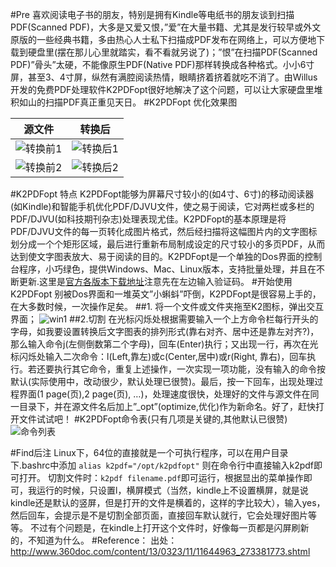 #Pre
喜欢阅读电子书的朋友，特别是拥有Kindle等电纸书的朋友谈到扫描PDF(Scanned PDF)，大多是又爱又恨，”爱”在大量书籍、尤其是发行较早或外文原版的一些经典书籍，多由热心人士私下扫描成PDF发布在网络上，可以方便地下载到硬盘里(摆在那儿心里就踏实，看不看就另说了)；”恨”在扫描PDF(Scanned PDF)”骨头”太硬，不能像原生PDF(Native PDF)那样转换成各种格式。小小6寸屏，甚至3、4寸屏，纵然有满腔阅读热情，眼睛挤着挤着就吃不消了。由Willus开发的免费PDF处理软件K2PDFopt很好地解决了这个问题，可以让大家硬盘里堆积如山的扫描PDF真正重见天日。
#K2PDFopt 优化效果图

|源文件|转换后|
|-|-|
|![][1]|![][3]|
|![][2]|![][4]|

#K2PDFopt 特点
K2PDFopt能够为屏幕尺寸较小的(如4寸、6寸)的移动阅读器(如Kindle)和智能手机优化PDF/DJVU文件，使之易于阅读，它对两栏或多栏的PDF/DJVU(如科技期刊杂志)处理表现尤佳。K2PDFopt的基本原理是将PDF/DJVU文件的每一页转化成图片格式，然后经扫描将这幅图片内的文字图标划分成一个个矩形区域，最后进行重新布局制成设定的尺寸较小的多页PDF，从而达到使文字图表放大、易于阅读的目的。K2PDFopt是一个单独的Dos界面的控制台程序，小巧绿色，提供Windows、Mac、Linux版本，支持批量处理，并且在不断更新.这里是[官方各版本下载地址][5]注意先在左边输入验证码。
#开始使用K2PDFopt
别被Dos界面和一堆英文”小蝌蚪”吓倒，K2PDFopt是很容易上手的，在大多数时候，一次操作足矣。
##1. 将一个文件或文件夹拖至K2图标，弹出交互界面；
![][6]
##2.切割
在光标闪烁处根据需要输入一个上方命令栏每行开头的字母，如我要设置转换后文字图表的排列形式(靠右对齐、居中还是靠左对齐?)，那么输入命令j(左侧倒数第二个字母)，回车(Enter)执行；又出现一行，再次在光标闪烁处输入二次命令：l(Left,靠左)或c(Center,居中)或r(Right, 靠右)，回车执行。若还要执行其它命令，重复上述操作，一次实现一项功能，没有输入的命令按默认(实际使用中，改动很少，默认处理已很赞)。最后，按一下回车，出现处理过程界面(1 page(页),2 page(页), …)，处理速度很快，处理好的文件与源文件在同一目录下，并在源文件名后加上”_opt”(optimize,优化)作为新命名。好了，赶快打开文件试试吧！
#K2PDFopt命令表(只有几项是关键的,其他默认已很赞)
![][7]

#Find后注
Linux下，64位的直接就是一个可执行程序，可以在用户目录下.bashrc中添加
`alias k2pdf="/opt/k2pdfopt"`
则在命令行中直接输入k2pdf即可打开。
切割文件时：`k2pdf filename.pdf`即可运行，根据显出的菜单操作即可，我运行的时候，只设置l，横屏模式（当然，kindle上不设置横屏，就是说kindle还是默认的竖屏，但是打开的文件是横着的，这样的字比较大），输入yes，然后回车，会提示是不是切割全部页面，直接回车默认就行，它会处理好图片等等。
不过有个问题是，在kindle上打开这个文件时，好像每一页都是闪屏刷新的，不知道为什么。
#Reference：
出处：
http://www.360doc.com/content/13/0323/11/11644963_273381773.shtml



[1]: http://image59.360doc.com/DownloadImg/2013/03/2311/31132685_1.png "转换前1"
[2]: http://image59.360doc.com/DownloadImg/2013/03/2311/31132685_2.png "转换前2"
[3]: http://image59.360doc.com/DownloadImg/2013/03/2311/31132685_4.png "转换后1"
[4]: http://image59.360doc.com/DownloadImg/2013/03/2311/31132685_4.png "转换后2"
[5]: http://willus.com/k2pdfopt/download/ "下载地址"
[6]: http://image59.360doc.com/DownloadImg/2013/03/2311/31132685_5.png "win1"
[7]: http://image59.360doc.com/DownloadImg/2013/03/2311/31132685_6.png "命令列表"